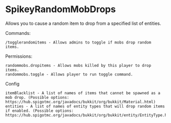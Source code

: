 # SpikeyRandomMobDrops
Allows you to cause a random item to drop from a specified list of entities.

Commands:
```
/togglerandomitems - Allows admins to toggle if mobs drop random items.
```

Permissions:
```
randommobs.dropitems - Allows mobs killed by this player to drop items.
randommobs.toggle - Allows player to run toggle command.
```

Config
```
itemBlacklist - A list of names of items that cannot be spawned as a mob drop. (Possible options: https://hub.spigotmc.org/javadocs/bukkit/org/bukkit/Material.html)
entities - A list of names of entity types that will drop random items if enabled. (Possible options: https://hub.spigotmc.org/javadocs/bukkit/org/bukkit/entity/EntityType.html)
```
